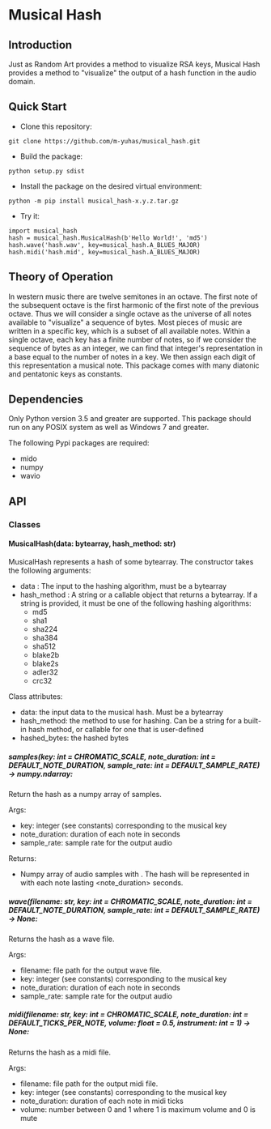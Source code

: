 # Musical Hash
## Introduction
Just as Random Art provides a method to visualize RSA keys, Musical Hash
provides a method to "visualize" the output of a hash function in the audio
domain.
## Quick Start
* Clone this repository:

```
git clone https://github.com/m-yuhas/musical_hash.git
```

* Build the package:

```
python setup.py sdist
```

* Install the package on the desired virtual environment:

```
python -m pip install musical_hash-x.y.z.tar.gz
```

* Try it:

```
import musical_hash
hash = musical_hash.MusicalHash(b'Hello World!', 'md5')
hash.wave('hash.wav', key=musical_hash.A_BLUES_MAJOR)
hash.midi('hash.mid', key=musical_hash.A_BLUES_MAJOR)
```

## Theory of Operation
In western music there are twelve semitones in an octave. The first note of the
subsequent octave is the first harmonic of the first note of the previous
octave.  Thus we will consider a single octave as the universe of all notes
available to "visualize" a sequence of bytes.  Most pieces of music are written
in a specific key, which is a subset of all available notes.  Within a single
octave, each key has a finite number of notes, so if we consider the sequence of
bytes as an integer, we can find that integer's representation in a base equal
to the number of notes in a key.  We then assign each digit of this
representation a musical note.  This package comes with many diatonic and
pentatonic keys as constants.

## Dependencies
Only Python version 3.5 and greater are supported.  This package should run on
any POSIX system as well as Windows 7 and greater.

The following Pypi packages are required:
* mido
* numpy
* wavio

## API
### Classes
#### MusicalHash(data: bytearray, hash_method: str)
MusicalHash represents a hash of some bytearray. The constructor takes the
following arguments:
* data : The input to the hashing algorithm, must be a bytearray 
* hash_method : A string or a callable object that returns a bytearray.  If a string is provided, it must be one of the following hashing algorithms:
    - md5
    - sha1
    - sha224
    - sha384
    - sha512
    - blake2b
    - blake2s
    - adler32
    - crc32

Class attributes:
* data: the input data to the musical hash.  Must be a bytearray
* hash_method: the method to use for hashing.  Can be a string for a built-in hash method, or callable for one that is user-defined
* hashed_bytes: the hashed bytes

##### samples(key: int = CHROMATIC_SCALE, note_duration: int = DEFAULT_NOTE_DURATION, sample_rate: int = DEFAULT_SAMPLE_RATE) -> numpy.ndarray:
Return the hash as a numpy array of samples.
        
Args:
* key: integer (see constants) corresponding to the musical key
* note_duration: duration of each note in seconds
* sample_rate: sample rate for the output audio

Returns:
* Numpy array of audio samples with <sample rate>.  The hash will be represented in <key> with each note lasting <note_duration> seconds.

##### wave(filename: str, key: int = CHROMATIC_SCALE, note_duration: int = DEFAULT_NOTE_DURATION, sample_rate: int = DEFAULT_SAMPLE_RATE) -> None:
Returns the hash as a wave file.

Args:
* filename: file path for the output wave file.
* key: integer (see constants) corresponding to the musical key
* note_duration: duration of each note in seconds
* sample_rate: sample rate for the output audio

##### midi(filename: str, key: int = CHROMATIC_SCALE, note_duration: int = DEFAULT_TICKS_PER_NOTE, volume: float = 0.5, instrument: int = 1) -> None:
Returns the hash as a midi file.

Args:
* filename: file path for the output midi file.
* key: integer (see constants) corresponding to the musical key
* note_duration: duration of each note in midi ticks
* volume: number between 0 and 1 where 1 is maximum volume and 0 is mute